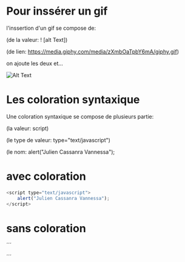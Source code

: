 Pour inssérer un gif
====================

l'inssertion d'un gif se compose de:

(de la valeur: ! [alt Text])

(de lien: https://media.giphy.com/media/zXmbOaTpbY6mA/giphy.gif)

on ajoute les deux et...

![Alt Text](https://media.giphy.com/media/zXmbOaTpbY6mA/giphy.gif)

Les coloration syntaxique
=========================

Une coloration syntaxique se compose de plusieurs partie:

(la valeur: script)

(le type de valeur: type="text/javascript")

(le nom: alert("Julien Cassanra Vannessa");


avec coloration
===============

```javascript
<script type="text/javascript">
    alert("Julien Cassanra Vannessa");
</script>
```
sans coloration
===============

´´´
<script type="text/javascript">
    alert("Julien Cassanra Vannessa");
</script>
´´´